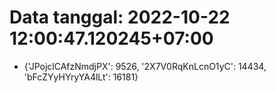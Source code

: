 # Data tanggal: 2022-10-22 12:00:47.120245+07:00

* {'JPojclCAfzNmdjPX': 9526, '2X7V0RqKnLcnO1yC': 14434, 'bFcZYyHYryYA4lLt': 16181}
